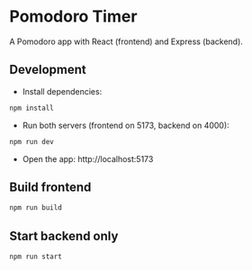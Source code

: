 # Pomodoro Timer

A Pomodoro app with React (frontend) and Express (backend).

## Development

- Install dependencies:

```bash
npm install
```

- Run both servers (frontend on 5173, backend on 4000):

```bash
npm run dev
```

- Open the app: http://localhost:5173

## Build frontend

```bash
npm run build
```

## Start backend only

```bash
npm run start
``` 